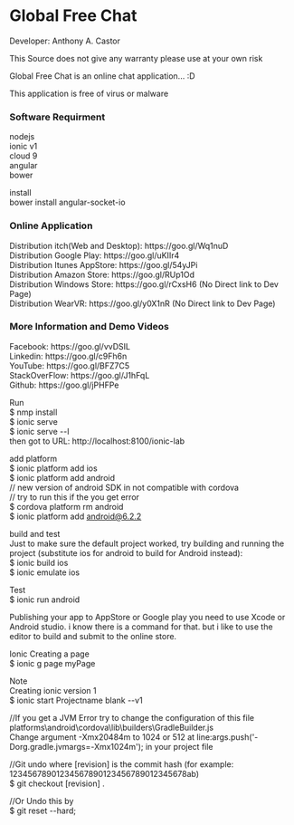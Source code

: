 # Global Free Chat
Developer: Anthony A. Castor

This Source does not give any warranty please use at your own risk </br>

Global Free Chat is an online chat application... :D </br>

This application is free of virus or malware </br>

<h3>Software Requirment </h3>
nodejs<br/>
ionic v1<br/>
cloud 9<br/>
angular<br/>
bower<br/>

install</br>
bower install angular-socket-io</br>


<h3>Online Application</h3>
Distribution itch(Web and Desktop): https://goo.gl/Wq1nuD </br>
Distribution Google Play: https://goo.gl/uKIIr4 </br>
Distribution Itunes AppStore: https://goo.gl/54yJPi </br>
Distribution Amazon Store: https://goo.gl/RUp1Od </br>
Distribution Windows Store: https://goo.gl/rCxsH6   (No Direct link to Dev Page) </br>
Distribution WearVR: https://goo.gl/y0X1nR  (No Direct link to Dev Page) </br>

<h3>More Information and Demo Videos </h3>
Facebook: https://goo.gl/vvDSIL </br>
Linkedin: https://goo.gl/c9Fh6n </br>
YouTube: https://goo.gl/BFZ7C5 </br>
StackOverFlow: https://goo.gl/J1hFqL </br>
Github: https://goo.gl/jPHFPe </br>

Run </br>
$ nmp install</br>
$ ionic serve</br>
$ ionic serve --l</br>
then got to URL: http://localhost:8100/ionic-lab

add platform</br>
$ ionic platform add ios</br>
$ ionic platform add android</br>
// new version of android SDK in not compatible with cordova</br>
// try to run this if the you get error</br>
$ cordova platform rm android</br>
$ ionic platform add android@6.2.2</br>

build and test</br>
Just to make sure the default project worked, try building and running the project (substitute ios for android to build for Android instead):</br>
$ ionic build ios</br>
$ ionic emulate ios</br>

Test</br>
$ ionic run android</br>

Publishing your app to AppStore or Google play you need to use Xcode or Android studio. i know there is a command for that. but i like to use the editor to build and submit to the online store.</br>

Ionic Creating a page</br>
$ ionic g page myPage</br>

Note</br>
Creating ionic version 1</br>
$ ionic start Projectname blank --v1</br>

//If you get a JVM Error try to change the configuration of this file</br>
platforms\android\cordova\lib\builders\GradleBuilder.js </br>
Change argument -Xmx20484m to 1024 or 512 at line:args.push('-Dorg.gradle.jvmargs=-Xmx1024m'); in your project file </br>

//Git undo where [revision] is the commit hash (for example: 12345678901234567890123456789012345678ab)</br>
$ git checkout [revision] .</br>

//Or Undo this by</br>
$ git reset --hard; </br>

